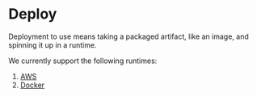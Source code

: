 # Deploy

Deployment to use means taking a packaged artifact, like an image, and spinning
it up in a runtime.

We currently support the following runtimes:
1. [AWS](aws)
2. [Docker](docker)
